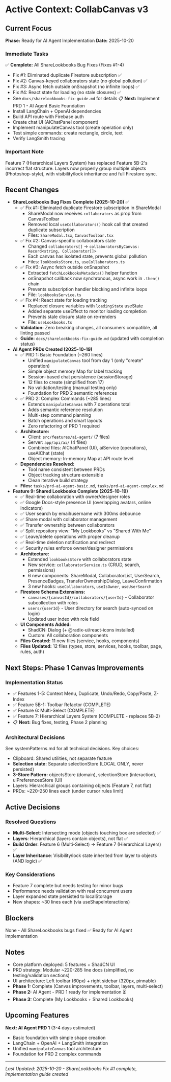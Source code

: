 # Active Context: CollabCanvas v3

## Current Focus
**Phase:** Ready for AI Agent Implementation
**Date:** 2025-10-20

### Immediate Tasks

✅ **Complete:** All ShareLookbooks Bug Fixes (Fixes #1-4)
  - Fix #1: Eliminated duplicate Firestore subscription ✅
  - Fix #2: Canvas-keyed collaborators state (no global pollution) ✅
  - Fix #3: Async fetch outside onSnapshot (no infinite loops) ✅
  - Fix #4: React state for loading (no stale closures) ✅
  - See `docs/sharelookbooks-fix-guide.md` for details
📋 **Next:** Implement PRD 1 - AI Agent Basic Foundation
  - Install LangChain + OpenAI dependencies
  - Build API route with Firebase auth
  - Create chat UI (AIChatPanel component)
  - Implement manipulateCanvas tool (create operation only)
  - Test simple commands: create rectangle, circle, text
  - Verify LangSmith tracing

### Important Note
Feature 7 (Hierarchical Layers System) has replaced Feature 5B-2's incorrect flat structure. Layers now properly group multiple objects (Photoshop-style), with visibility/lock inheritance and full Firestore sync.

## Recent Changes
- **ShareLookbooks Bug Fixes Complete (2025-10-20)** ✅
  - ✅ Fix #1: Eliminated duplicate Firestore subscription in ShareModal
    - ShareModal now receives `collaborators` as prop from CanvasToolbar
    - Removed local `useCollaborators()` hook call that created duplicate subscription
    - Files: `ShareModal.tsx`, `CanvasToolbar.tsx`
  - ✅ Fix #2: Canvas-specific collaborators state
    - Changed `collaborators[]` → `collaboratorsByCanvas: Record<string, Collaborator[]>`
    - Each canvas has isolated state, prevents global pollution
    - Files: `lookbooksStore.ts`, `useCollaborators.ts`
  - ✅ Fix #3: Async fetch outside onSnapshot
    - Extracted `fetchLookbooksMetadata()` helper function
    - onSnapshot callback now synchronous, async work in `.then()` chain
    - Prevents subscription handler blocking and infinite loops
    - File: `lookbooksService.ts`
  - ✅ Fix #4: React state for loading tracking
    - Replaced closure variables with `loadingState` useState
    - Added separate useEffect to monitor loading completion
    - Prevents stale closure state on re-renders
    - File: `useLookbooks.ts`
  - **Validation:** Zero breaking changes, all consumers compatible, all linting passed
  - **Guide:** `docs/sharelookbooks-fix-guide.md` (updated with completion status)
- **AI Agent PRDs Created (2025-10-19)**
  - ✅ PRD 1: Basic Foundation (~260 lines)
    - Unified `manipulateCanvas` tool from day 1 (only "create" operation)
    - Simple object memory Map for label tracking
    - Session-based chat persistence (sessionStorage)
    - 12 files to create (simplified from 17)
    - No validation/testing (manual testing only)
    - Foundation for PRD 2 semantic references
  - ✅ PRD 2: Complex Commands (~285 lines)
    - Extends `manipulateCanvas` with 7 operations total
    - Adds semantic reference resolution
    - Multi-step command planning
    - Batch operations and smart layouts
    - Zero refactoring of PRD 1 required
  - **Architecture:**
    - Client: `src/features/ai-agent/` (7 files)
    - Server: `app/api/ai/` (4 files)
    - Combined files: AIChatPanel (UI), aiService (operations), useAIChat (state)
    - Object memory: In-memory Map at API route level
  - **Dependencies Resolved:**
    - Tool name consistent between PRDs
    - Object tracking structure extensible
    - Clean iterative build strategy
  - **Files:** `tasks/prd-ai-agent-basic.md`, `tasks/prd-ai-agent-complex.md`
- **Feature 9: Shared Lookbooks Complete (2025-10-19)**
  - ✅ Real-time collaboration with owner/designer roles
  - ✅ Google Docs-style presence UI (overlapping avatars, online indicators)
  - ✅ User search by email/username with 300ms debounce
  - ✅ Share modal with collaborator management
  - ✅ Transfer ownership between collaborators
  - ✅ Split repository view: "My Lookbooks" vs "Shared With Me"
  - ✅ Leave/delete operations with proper cleanup
  - ✅ Real-time deletion notification and redirect
  - ✅ Security rules enforce owner/designer permissions
  - **Architecture:**
    - Extended `lookbooksStore` with collaborators state
    - New service: `collaboratorService.ts` (CRUD, search, permissions)
    - 6 new components: ShareModal, CollaboratorList, UserSearch, PresenceBadges, TransferOwnershipDialog, LeaveConfirmation
    - 3 new hooks: `useCollaborators`, `useIsOwner`, `useUserSearch`
  - **Firestore Schema Extensions:**
    - `canvases/{canvasId}/collaborators/{userId}` - Collaborator subcollection with roles
    - `users/{userId}` - User directory for search (auto-synced on login)
    - Updated user index with role field
  - **UI Components Added:**
    - ShadCN: Dialog (+ @radix-ui/react-icons installed)
    - Custom: All collaboration components
  - **Files Created:** 11 new files (service, hooks, components)
  - **Files Updated:** 12 files (types, store, services, hooks, toolbar, page, rules, auth)




## Next Steps: Phase 1 Canvas Improvements

### Implementation Status
- ✅ Features 1-5: Context Menu, Duplicate, Undo/Redo, Copy/Paste, Z-Index
- ✅ Feature 5B-1: Toolbar Refactor (COMPLETE)
- ✅ Feature 6: Multi-Select (COMPLETE)
- ✅ Feature 7: Hierarchical Layers System (COMPLETE - replaces 5B-2)
- 📋 **Next:** Bug fixes, testing, Phase 2 planning

### Architectural Decisions
See systemPatterns.md for all technical decisions. Key choices:
- Clipboard: Shared utilities, not separate feature
- **Selection state:** Separate selectionStore (LOCAL ONLY, never persisted)
- **3-Store Pattern:** objectsStore (domain), selectionStore (interaction), uiPreferencesStore (UI)
- Layers: Hierarchical groups containing objects (Feature 7, not flat)
- PRDs: ~220-250 lines each (under cursor rules limit)

## Active Decisions

### Resolved Questions
- **Multi-Select**: Intersecting mode (objects touching box are selected) ✅
- **Layers**: Hierarchical (layers contain objects), not flat ✅
- **Build Order**: Feature 6 (Multi-Select) → Feature 7 (Hierarchical Layers) ✅
- **Layer Inheritance**: Visibility/lock state inherited from layer to objects (AND logic) ✅

### Key Considerations
- Feature 7 complete but needs testing for minor bugs
- Performance needs validation with real concurrent users
- Layer expanded state persisted to localStorage
- New shapes: ~30 lines each (via useShapeInteractions)

## Blockers
None - All ShareLookbooks bugs fixed ✅ Ready for AI Agent implementation

## Notes
- Core platform deployed: 5 features + ShadCN UI
- PRD strategy: Modular ~220-285 line docs (simplified, no testing/validation sections)
- UI architecture: Left toolbar (60px) + right sidebar (320px, pinnable)
- **Phase 1:** Complete (Canvas improvements, toolbar, layers, multi-select)
- **Phase 2:** AI Agent - PRD 1 ready for implementation ⏳
- **Phase 3:** Complete (My Lookbooks + Shared Lookbooks)

## Upcoming Features
**Next: AI Agent PRD 1** (3-4 days estimated)
- Basic foundation with simple shape creation
- LangChain + OpenAI + LangSmith integration
- Unified `manipulateCanvas` tool architecture
- Foundation for PRD 2 complex commands

---
*Last Updated: 2025-10-20 - ShareLookbooks Fix #1 complete, implementation guide created*

